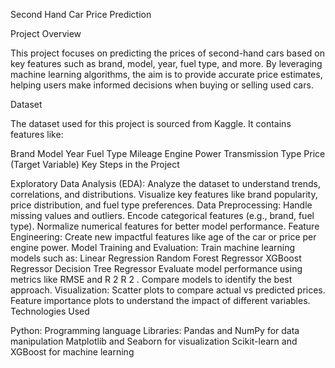 Second Hand Car Price Prediction

Project Overview

This project focuses on predicting the prices of second-hand cars based on key features such as brand, model, year, fuel type, and more. By leveraging machine learning algorithms, the aim is to provide accurate price estimates, helping users make informed decisions when buying or selling used cars.

Dataset

The dataset used for this project is sourced from Kaggle. It contains features like:

Brand
Model
Year
Fuel Type
Mileage
Engine Power
Transmission Type
Price (Target Variable)
Key Steps in the Project

Exploratory Data Analysis (EDA):
Analyze the dataset to understand trends, correlations, and distributions.
Visualize key features like brand popularity, price distribution, and fuel type preferences.
Data Preprocessing:
Handle missing values and outliers.
Encode categorical features (e.g., brand, fuel type).
Normalize numerical features for better model performance.
Feature Engineering:
Create new impactful features like age of the car or price per engine power.
Model Training and Evaluation:
Train machine learning models such as:
Linear Regression
Random Forest Regressor
XGBoost Regressor
Decision Tree Regressor
Evaluate model performance using metrics like RMSE and 
R
2
R 
2
 .
Compare models to identify the best approach.
Visualization:
Scatter plots to compare actual vs predicted prices.
Feature importance plots to understand the impact of different variables.
Technologies Used

Python: Programming language
Libraries:
Pandas and NumPy for data manipulation
Matplotlib and Seaborn for visualization
Scikit-learn and XGBoost for machine learning
